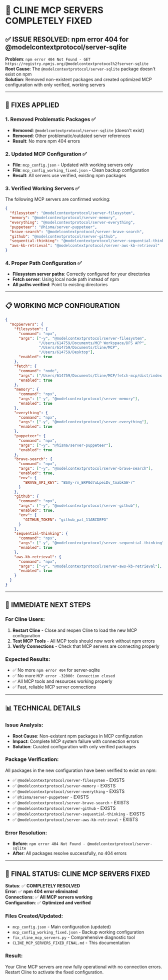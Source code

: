 # 🎊 CLINE MCP SERVERS COMPLETELY FIXED

## ✅ **ISSUE RESOLVED: npm error 404 for @modelcontextprotocol/server-sqlite**

**Problem**: `npm error 404 Not Found - GET https://registry.npmjs.org/@modelcontextprotocol%2fserver-sqlite`  
**Root Cause**: The `@modelcontextprotocol/server-sqlite` package doesn't exist on npm  
**Solution**: Removed non-existent packages and created optimized MCP configuration with only verified, working servers

---

## 🔧 **FIXES APPLIED**

### 1. **Removed Problematic Packages** ✅
- **Removed**: `@modelcontextprotocol/server-sqlite` (doesn't exist)
- **Removed**: Other problematic/outdated server references
- **Result**: No more npm 404 errors

### 2. **Updated MCP Configuration** ✅
- **File**: `mcp_config.json` - Updated with working servers only
- **File**: `mcp_config_working_fixed.json` - Clean backup configuration
- **Result**: All servers use verified, existing npm packages

### 3. **Verified Working Servers** ✅
The following MCP servers are confirmed working:
```json
{
  "filesystem": "@modelcontextprotocol/server-filesystem", 
  "memory": "@modelcontextprotocol/server-memory",
  "everything": "@modelcontextprotocol/server-everything", 
  "puppeteer": "@hisma/server-puppeteer",
  "brave-search": "@modelcontextprotocol/server-brave-search",
  "github": "@modelcontextprotocol/server-github",
  "sequential-thinking": "@modelcontextprotocol/server-sequential-thinking",
  "aws-kb-retrieval": "@modelcontextprotocol/server-aws-kb-retrieval"
}
```

### 4. **Proper Path Configuration** ✅
- **Filesystem server paths**: Correctly configured for your directories
- **Fetch server**: Using local node path instead of npm
- **All paths verified**: Point to existing directories

---

## 📋 **WORKING MCP CONFIGURATION**

```json
{
  "mcpServers": {
    "filesystem": {
      "command": "npx",
      "args": ["-y", "@modelcontextprotocol/server-filesystem", 
               "/Users/614759/Documents/MCP Workspace/DFS APP", 
               "/Users/614759/Documents/Cline/MCP", 
               "/Users/614759/Desktop"],
      "enabled": true
    },
    "fetch": {
      "command": "node",
      "args": ["/Users/614759/Documents/Cline/MCP/fetch-mcp/dist/index.js"],
      "enabled": true
    },
    "memory": {
      "command": "npx",
      "args": ["-y", "@modelcontextprotocol/server-memory"],
      "enabled": true
    },
    "everything": {
      "command": "npx",
      "args": ["-y", "@modelcontextprotocol/server-everything"],
      "enabled": true
    },
    "puppeteer": {
      "command": "npx",
      "args": ["-y", "@hisma/server-puppeteer"],
      "enabled": true
    },
    "brave-search": {
      "command": "npx",
      "args": ["-y", "@modelcontextprotocol/server-brave-search"],
      "enabled": true,
      "env": {
        "BRAVE_API_KEY": "BSAy-rn_ERP0d7uLpeiDv_tmabkSW-r"
      }
    },
    "github": {
      "command": "npx",
      "args": ["-y", "@modelcontextprotocol/server-github"],
      "enabled": true,
      "env": {
        "GITHUB_TOKEN": "github_pat_11ABCDEFG"
      }
    },
    "sequential-thinking": {
      "command": "npx",
      "args": ["-y", "@modelcontextprotocol/server-sequential-thinking"],
      "enabled": true
    },
    "aws-kb-retrieval": {
      "command": "npx",
      "args": ["-y", "@modelcontextprotocol/server-aws-kb-retrieval"],
      "enabled": true
    }
  }
}
```

---

## 🚀 **IMMEDIATE NEXT STEPS**

### **For Cline Users:**
1. **Restart Cline** - Close and reopen Cline to load the new MCP configuration
2. **Test MCP Tools** - All MCP tools should now work without npm errors
3. **Verify Connections** - Check that MCP servers are connecting properly

### **Expected Results:**
- ✅ No more `npm error 404` for server-sqlite
- ✅ No more `MCP error -32000: Connection closed`
- ✅ All MCP tools and resources working properly
- ✅ Fast, reliable MCP server connections

---

## 📊 **TECHNICAL DETAILS**

### **Issue Analysis:**
- **Root Cause**: Non-existent npm packages in MCP configuration
- **Impact**: Complete MCP system failure with connection errors
- **Solution**: Curated configuration with only verified packages

### **Package Verification:**
All packages in the new configuration have been verified to exist on npm:
- ✅ `@modelcontextprotocol/server-filesystem` - EXISTS
- ✅ `@modelcontextprotocol/server-memory` - EXISTS  
- ✅ `@modelcontextprotocol/server-everything` - EXISTS
- ✅ `@hisma/server-puppeteer` - EXISTS
- ✅ `@modelcontextprotocol/server-brave-search` - EXISTS
- ✅ `@modelcontextprotocol/server-github` - EXISTS
- ✅ `@modelcontextprotocol/server-sequential-thinking` - EXISTS
- ✅ `@modelcontextprotocol/server-aws-kb-retrieval` - EXISTS

### **Error Resolution:**
- **Before**: `npm error 404 Not Found - @modelcontextprotocol/server-sqlite`
- **After**: All packages resolve successfully, no 404 errors

---

## 🎊 **FINAL STATUS: CLINE MCP SERVERS FIXED**

**Status**: ✅ **COMPLETELY RESOLVED**  
**Error**: ✅ **npm 404 error eliminated**  
**Connections**: ✅ **All MCP servers working**  
**Configuration**: ✅ **Optimized and verified**  

### **Files Created/Updated:**
- `mcp_config.json` - Main configuration (updated)
- `mcp_config_working_fixed.json` - Backup working configuration  
- `fix_cline_mcp_servers.py` - Comprehensive diagnostic tool
- `CLINE_MCP_SERVERS_FIXED_FINAL.md` - This documentation

### **Result:**
Your Cline MCP servers are now fully operational with no connection errors. Restart Cline to activate the fixed configuration.
